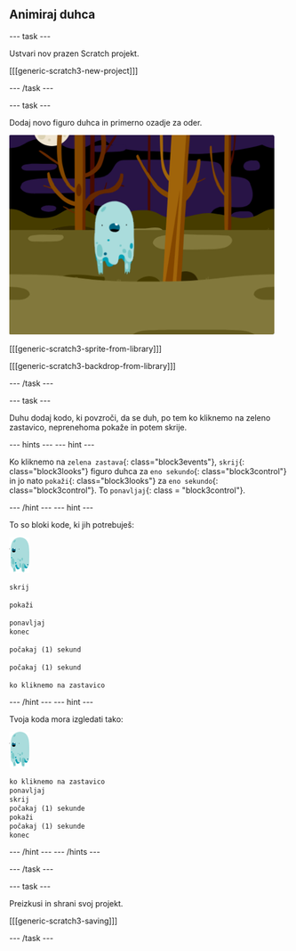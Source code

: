 ## Animiraj duhca

\--- task \---

Ustvari nov prazen Scratch projekt.

[[[generic-scratch3-new-project]]]

\--- /task \---

\--- task \---

Dodaj novo figuro duhca in primerno ozadje za oder.

![posnetek zaslona](images/ghost-ghost.png)

[[[generic-scratch3-sprite-from-library]]]

[[[generic-scratch3-backdrop-from-library]]]

\--- /task \---

\--- task \---

Duhu dodaj kodo, ki povzroči, da se duh, po tem ko kliknemo na zeleno zastavico, neprenehoma pokaže in potem skrije.

\--- hints \--- \--- hint \---

Ko kliknemo na `zelena zastava`{: class="block3events"}, `skrij`{: class="block3looks"} figuro duhca za `eno sekundo`{: class="block3control"} in jo nato `pokaži`{: class="block3looks"} za `eno sekundo`{: class="block3control"}. To `ponavljaj`{: class = "block3control"}.

\--- /hint \--- \--- hint \---

To so bloki kode, ki jih potrebuješ:

![figura-duhca](images/ghost-sprite.png)

```blocks3
skrij

pokaži

ponavljaj
konec

počakaj (1) sekund

počakaj (1) sekund

ko kliknemo na zastavico
```

\--- /hint \--- \--- hint \---

Tvoja koda mora izgledati tako:

![figura-duhca](images/ghost-sprite.png)

```blocks3
ko kliknemo na zastavico
ponavljaj
skrij
počakaj (1) sekunde
pokaži
počakaj (1) sekunde
konec
```

\--- /hint \--- \--- /hints \---

\--- /task \---

\--- task \---

Preizkusi in shrani svoj projekt.

[[[generic-scratch3-saving]]]

\--- /task \---